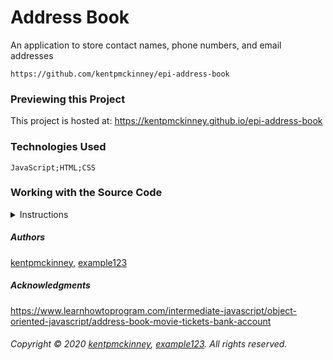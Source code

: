 
# Address Book

An application to store contact names, phone numbers, and email addresses

    https://github.com/kentpmckinney/epi-address-book

### Previewing this Project

This project is hosted at: https://kentpmckinney.github.io/epi-address-book

### Technologies Used

    JavaScript;HTML;CSS

### Working with the Source Code

<details>
  <summary>Instructions</summary>

  <br>
  The following instructions explain how to set up a development environment for this project on MacOS. Steps will differ depending on the operating system.

  ### Prerequisites

  The following software must be installed and properly configured on the target machine. 

  <ul>
    <li>An updated web browser (Internet Explorer is not compatible)</li>
    <li>Node.js</li>
    <li>Git (optional but recommended)</li>
  </ul>

  ### Setting up a Development Environment

  <ol>
    <li>Download a copy of the source code from: https://github.com/kentpmckinney/epi-address-book
      or clone using the repository link: https://github.com/kentpmckinney/epi-address-book.git</li>
    <li>Navigate to the folder location of the source files in Finder or in the Terminal</li>
    <li>Run the command `npm install` to download a local cache of the npm packages used by this application</li>
    <li>Build the application with the command `npm run build`</li>
    <li>Start the application with the command `npm run start`</li>
  </ol>

  ### Deployment

  Run the command 'npm run build' to build a production version of the application under ./build

</details>

##### Authors

[kentpmckinney](https://github.com/kentpmckinney), [example123](https://github.com/example123)

##### Acknowledgments

https://www.learnhowtoprogram.com/intermediate-javascript/object-oriented-javascript/address-book-movie-tickets-bank-account

###### Copyright &copy; 2020 [kentpmckinney](https://github.com/kentpmckinney), [example123](https://github.com/example123). All rights reserved.